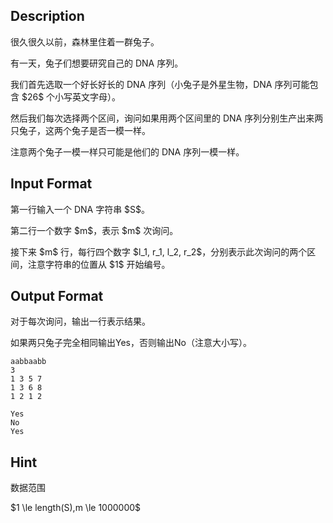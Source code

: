 ## Description

<p>很久很久以前，森林里住着一群兔子。</p><p>有一天，兔子们想要研究自己的 DNA 序列。</p><p>我们首先选取一个好长好长的 DNA 序列（小兔子是外星生物，DNA 序列可能包含 $26​$ 个小写英文字母）。</p><p>然后我们每次选择两个区间，询问如果用两个区间里的 DNA 序列分别生产出来两只兔子，这两个兔子是否一模一样。</p><p>注意两个兔子一模一样只可能是他们的 DNA 序列一模一样。</p>

## Input Format

<p>第一行输入一个 DNA 字符串 $S$。</p><p>第二行一个数字 $m$，表示 $m$ 次询问。</p><p>接下来 $m$ 行，每行四个数字 $l_1, r_1, l_2, r_2$，分别表示此次询问的两个区间，注意字符串的位置从 $1$ 开始编号。</p>

## Output Format

<p>对于每次询问，输出一行表示结果。</p><p>如果两只兔子完全相同输出Yes，否则输出No（注意大小写）。</p>

```input1
aabbaabb
3
1 3 5 7
1 3 6 8
1 2 1 2
```
```output1
Yes
No
Yes
```
## Hint

<p>数据范围</p><p>$1 \le length(S),m \le 1000000$</p>
